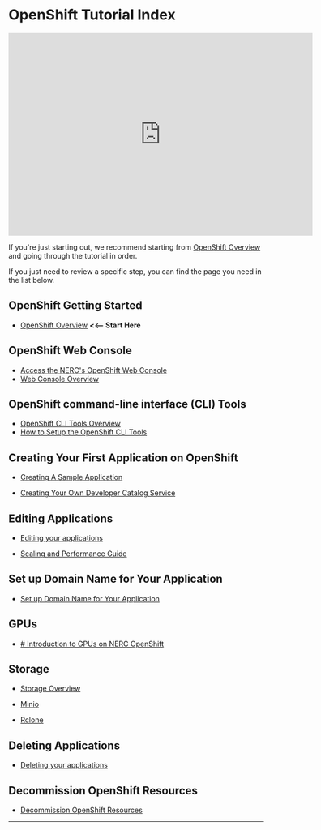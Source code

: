 # OpenShift Tutorial Index

<!-- markdownlint-disable -->
<iframe width="600" height="400" src="https://www.youtube.com/embed/Bb2XA7F4hls?si=aqCYKofgDguw7SIN" title="NERC OpenShift Demo" frameborder="0" allow="accelerometer; autoplay; clipboard-write; encrypted-media; gyroscope; picture-in-picture; web-share" referrerpolicy="strict-origin-when-cross-origin" allowfullscreen></iframe>
<!-- markdownlint-enable -->

If you're just starting out, we recommend starting from [OpenShift Overview](get-started/openshift-overview.md)
and going through the tutorial in order.

If you just need to review a specific step, you can find the page you need in
the list below.

## OpenShift Getting Started

- [OpenShift Overview](get-started/openshift-overview.md)
    **<<-- Start Here**

## OpenShift Web Console

- [Access the NERC's OpenShift Web Console](logging-in/access-the-openshift-web-console.md)
- [Web Console Overview](logging-in/web-console-overview.md)

## OpenShift command-line interface (CLI) Tools

- [OpenShift CLI Tools Overview](logging-in/the-openshift-cli.md)
- [How to Setup the OpenShift CLI Tools](logging-in/setup-the-openshift-cli.md)

## Creating Your First Application on OpenShift

- [Creating A Sample Application](applications/creating-a-sample-application.md)

- [Creating Your Own Developer Catalog Service](applications/creating-your-own-developer-catalog-service.md)

## Editing Applications

- [Editing your applications](applications/editing-applications.md)

- [Scaling and Performance Guide](applications/scaling-and-performance-guide.md)

## Set up Domain Name for Your Application

- [Set up Domain Name for Your Application](domain-name-system/domain-name-for-your-application.md)

## GPUs

- [# Introduction to GPUs on NERC OpenShift](gpus/intro-to-gpus-on-nerc-ocp.md)

## Storage

- [Storage Overview](storage/storage-overview.md)

- [Minio](storage/minio.md)

- [Rclone](storage/Rclone.md)

## Deleting Applications

- [Deleting your applications](applications/deleting-applications.md)

## Decommission OpenShift Resources

- [Decommission OpenShift Resources](decommission/decommission-openshift-resources.md)

---
